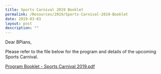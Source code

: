 ```yaml
---
title: Sports Carnival 2019 Booklet
permalink: /Resources/2019/Sports-Carnival-2019-Booklet
date: 2019-03-03
layout: post
description: ""
---
```

Dear BPians,

  

Please refer to the file below for the program and details of the upcoming Sports Carnival.

  

[Program Booklet - Sports Carnival 2019.pdf](https://www-bpghs-moe-edu-sg-admin.cwp.sg/qql/slot/u148/BPGHS%202019/Announcements%20&%20Updates/Sports%20Carnival%202019%20Booklet/Program%20Booklet%20-%20Sports%20Carnival%202019.pdf)